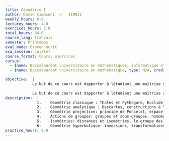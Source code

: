```yaml
---
title: Géométrie I
author: David Cimasoni  \-  11M031
weekly_hours: 6.0
lectures_hours: 4.0
exercices_hours: 2.0
total_hours: 84.0
course_lang: français
semester: Printemps
eval_mode: Examen écrit
exa_session: Juillet
course_format: Cours, exercices
cursus:
  - {name: Baccalauréat universitaire en mathématiques, informatique et sciences numériques, type: N/A, credits: 7.0}
  - {name: Baccalauréat universitaire en mathématique, type: N/A, credits: 7.0}

objective:  |
            Le but de ce cours est dapporter à létudiant une maîtrise solide des notions de base de la géométrie. Létudiant développera son intuition de lespace et acquerra les outils et concepts mathématiques permettant dexprimer rigoureusement certaines idées géométriques. Nous commencerons pas aborder ces notions et résultats de manière historique, avant dadopter une approche plus rigoureuse et formelle.
            
            Le but de ce cours est dapporter à létudiant une maîtrise solide des notions de base de la géométrie. Létudiant développera son intuition de lespace et acquerra les outils et concepts mathématiques permettant dexprimer rigoureusement certaines idées géométriques. Nous commencerons pas aborder ces notions et résultats de manière historique, avant dadopter une approche plus rigoureuse et formelle.
description:  |
              1.	Géométrie classique : Thalès et Pythagore, Euclide, trigonométrie.
              2.	Géométrie analytique : Descartes, constructions à la règle et au compas, calcul vectoriel applications linéaires.
              3.	Géométrie projective: principe de Poncelet, espace projectif.
              4.	Actions de groupes: groupes et sous-groupes, homomorphismes, actions de groupes.
              5.	Isométries: distances et isométries, le groupe des isométries de lespace euclidien, classification des isométries, groupes de symétries.
              6.	Géométrie hyperbolique: inversions, transformations de Mobius, disque de Poincaré, isométries hyperboliques.
practice_hours: 0.0
---
```

